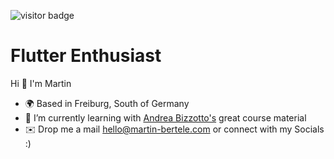 ![visitor badge](https://visitor-badge.laobi.icu/badge?page_id=martin-bertele.martin-bertele&format=true)

Flutter Enthusiast
==================

Hi 👋 I'm Martin

- 🌍 Based in Freiburg, South of Germany
- 🌱 I’m currently learning with [Andrea Bizzotto's](https://github.com/bizz84) great course material
- ✉️ Drop me a mail [hello@martin-bertele.com](mailto:hello@martin-bertele.com) or connect with my Socials :)


<!--
### Socials

<p align="left"> <a href="https://www.linkedin.com/in/martin-bertele-a404b0237/" target="_blank" rel="noreferrer"><img src="https://raw.githubusercontent.com/danielcranney/readme-generator/main/public/icons/socials/linkedin.svg" width="32" height="32" /></a> <a href="https://x.com/martin_bertele" target="_blank" rel="noreferrer"><img src="https://raw.githubusercontent.com/danielcranney/readme-generator/main/public/icons/socials/twitter.svg" width="32" height="32" /></a> <a href="https://www.instagram.com/martin_bertele/" target="_blank" rel="noreferrer"><img src="https://raw.githubusercontent.com/danielcranney/readme-generator/main/public/icons/socials/instagram.svg" width="32" height="32" /></a> <a href="https://www.meetup.com/members/402448787/" target="_blank" rel="noreferrer"><img src="https://raw.githubusercontent.com/osompress/simple-social-icons/develop/icons/SVG/meetup.svg" width="32" height="32" /></a>   
</p>
  
**martin-bertele/martin-bertele** is a ✨ _special_ ✨ repository because its `README.md` (this file) appears on your GitHub profile.

Here are some ideas to get you started:

* 🚀  I'm currently working on
* 🤝  Also working on
* 💙  I'm open to collaborating on Open-Source projects built with Flutter
- 👯 I’m looking to collaborate on ...
- 🤔 I’m looking for help with ...
- 💬 Ask me about ...
- 📫 How to reach me: ...
- 😄 Pronouns: ...
- ⚡ Fun fact: ...

<a href="medium.com   " target="_blank" rel="noreferrer"><img src="https://raw.githubusercontent.com/danielcranney/readme-generator/main/public/icons/socials/medium-dark.svg" width="32" height="32" /></a> <a href="stackoverflow .. " target="_blank" rel="noreferrer"><img src="https://raw.githubusercontent.com/danielcranney/readme-generator/main/public/icons/socials/stackoverflow.svg" width="32" height="32" /></a> 

<a href="https://github.com/martin-bertele" target="_blank" rel="noreferrer"><img src="https://raw.githubusercontent.com/danielcranney/readme-generator/main/public/icons/socials/github-dark.svg" width="32" height="32" /></a>

<a href="https://www.x.com/martin_bertele" target="_blank" rel="noreferrer"><img
src="https://img.shields.io/twitter/follow/verry_codes?logo=twitter&style=for-the-badge&color=0891b2&labelColor=1c1917"
/></a><a href=" Twitch " target="_blank" rel="noreferrer"><img
src="https://img.shields.io/twitch/status/me?logo=twitchsx&style=for-the-badge&color=0891b2&labelColor=1c1917&label=TWITCH+STATUS" /></a>
  <a href="youtube " target="_blank" rel="noreferrer"><img src="https://raw.githubusercontent.com/danielcranney/readme-generator/main/public/icons/socials/youtube.svg" width="32" height="32" /></a>
  <a href="Twitch" target="_blank" rel="noreferrer"><img src="https://raw.githubusercontent.com/danielcranney/readme-generator/main/public/icons/socials/twitch.svg" width="32" height="32" /></a>

  ### Badges

<b>My GitHub Stats</b>

<a href="https://github.com/martin-bertele"><img src="https://github-readme-stats.vercel.app/api?username=martin-bertele&show_icons=true&hide=&count_private=true&title_color=0891b2&text_color=ffffff&icon_color=0891b2&bg_color=1c1917&hide_border=true&show_icons=true" alt="Martin Bertele's GitHub stats" /></a>




-->


